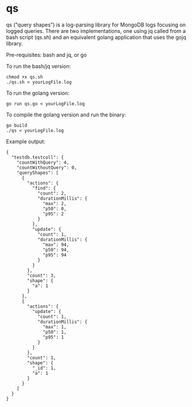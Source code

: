# qs

qs ("query shapes") is a log-parsing library for MongoDB logs focusing on logged queries. There are two implementations, one using jq called from a bash script (qs.sh) and an equivalent golang application that uses the gojq library.

Pre-requisites:
bash and jq, or go

To run the bash/jq version:
```
chmod +x qs.sh
./qs.sh < yourLogFile.log
```

To run the golang version:
```
go run qs.go < yourLogFile.log
```

To compile the golang version and run the binary:
```
go build
./qs < yourLogFile.log
```


Example output:
```
{
  "testdb.testcoll": {
    "countWithQuery": 4,
    "countWithoutQuery": 0,
    "queryShapes": [
      {
        "actions": {
          "find": {
            "count": 2,
            "durationMillis": {
              "max": 2,
              "p50": 0,
              "p95": 2
            }
          },
          "update": {
            "count": 1,
            "durationMillis": {
              "max": 94,
              "p50": 94,
              "p95": 94
            }
          }
        },
        "count": 3,
        "shape": {
          "a": 1
        }
      },
      {
        "actions": {
          "update": {
            "count": 1,
            "durationMillis": {
              "max": 1,
              "p50": 1,
              "p95": 1
            }
          }
        },
        "count": 1,
        "shape": {
          "_id": 1,
          "a": 1
        }
      }
    ]
  }
}
```
